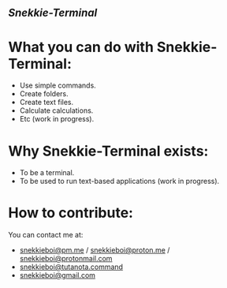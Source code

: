 ## *Snekkie-Terminal*
# What you can do with Snekkie-Terminal:
- Use simple commands.
- Create folders.
- Create text files.
- Calculate calculations.
- Etc (work in progress).
# Why Snekkie-Terminal exists:
- To be a terminal.
- To be used to run text-based applications (work in progress).
# How to contribute:
You can contact me at:
- snekkieboi@pm.me / snekkieboi@proton.me / snekkieboi@protonmail.com
- snekkieboi@tutanota.command
- snekkieboi@gmail.com
